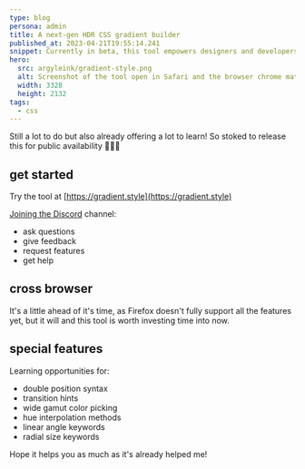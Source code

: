 ```yaml
---
type: blog
persona: admin
title: A next-gen HDR CSS gradient builder
published_at: 2023-04-21T19:55:14.241
snippet: Currently in beta, this tool empowers designers and developers with tooling for the latest syntax and features of CSS gradients and wide gamut colors.
hero:
  src: argyleink/gradient-style.png
  alt: Screenshot of the tool open in Safari and the browser chrome matches the colors of the gradient.
  width: 3328
  height: 2132
tags: 
  - css
---
```


Still a lot to do but also already offering a lot to learn! So stoked to release this for public availability 🤘🏻💀

## get started

Try the tool at [https://gradient.style](https://gradient.style)

[Joining the Discord](https://discord.gg/Kt7ksqRM4V) channel:
- ask questions
- give feedback
- request features
- get help

## cross browser

It's a little ahead of it's time, as Firefox doesn't fully support all the features yet, but it will and this tool is worth investing time into now.

## special features

Learning opportunities for:
- double position syntax
- transition hints
- wide gamut color picking
- hue interpolation methods
- linear angle keywords
- radial size keywords

Hope it helps you as much as it's already helped me!